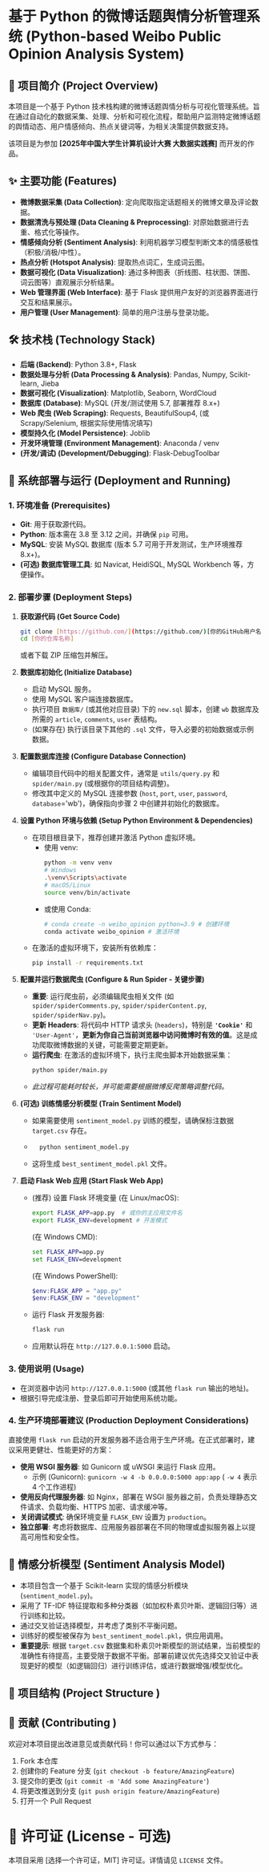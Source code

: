 # 基于 Python 的微博话题舆情分析管理系统 (Python-based Weibo Public Opinion Analysis System)

## 📖 项目简介 (Project Overview)

本项目是一个基于 Python 技术栈构建的微博话题舆情分析与可视化管理系统。旨在通过自动化的数据采集、处理、分析和可视化流程，帮助用户监测特定微博话题的舆情动态、用户情感倾向、热点关键词等，为相关决策提供数据支持。

该项目是为参加 **[2025年中国大学生计算机设计大赛 大数据实践赛]** 而开发的作品。

## ✨ 主要功能 (Features)

* **微博数据采集 (Data Collection)**: 定向爬取指定话题相关的微博文章及评论数据。
* **数据清洗与预处理 (Data Cleaning & Preprocessing)**: 对原始数据进行去重、格式化等操作。
* **情感倾向分析 (Sentiment Analysis)**: 利用机器学习模型判断文本的情感极性（积极/消极/中性）。
* **热点分析 (Hotspot Analysis)**: 提取热点词汇，生成词云图。
* **数据可视化 (Data Visualization)**: 通过多种图表（折线图、柱状图、饼图、词云图等）直观展示分析结果。
* **Web 管理界面 (Web Interface)**: 基于 Flask 提供用户友好的浏览器界面进行交互和结果展示。
* **用户管理 (User Management)**: 简单的用户注册与登录功能。

## 🛠️ 技术栈 (Technology Stack)

* **后端 (Backend)**: Python 3.8+, Flask
* **数据处理与分析 (Data Processing & Analysis)**: Pandas, Numpy, Scikit-learn, Jieba
* **数据可视化 (Visualization)**: Matplotlib, Seaborn, WordCloud
* **数据库 (Database)**: MySQL (开发/测试使用 5.7, 部署推荐 8.x+)
* **Web 爬虫 (Web Scraping)**: Requests, BeautifulSoup4, (或 Scrapy/Selenium, 根据实际使用情况填写)
* **模型持久化 (Model Persistence)**: Joblib
* **开发环境管理 (Environment Management)**: Anaconda / venv
* **(开发/调试) (Development/Debugging)**: Flask-DebugToolbar

## 🚀 系统部署与运行 (Deployment and Running)

### 1. 环境准备 (Prerequisites)

* **Git**: 用于获取源代码。
* **Python**: 版本需在 3.8 至 3.12 之间，并确保 `pip` 可用。
* **MySQL**: 安装 MySQL 数据库 (版本 5.7 可用于开发测试，生产环境推荐 8.x+)。
* **(可选) 数据库管理工具**: 如 Navicat, HeidiSQL, MySQL Workbench 等，方便操作。

### 2. 部署步骤 (Deployment Steps)

1.  **获取源代码 (Get Source Code)**
    ```bash
    git clone [https://github.com/](https://github.com/)[你的GitHub用户名]/[你的仓库名称].git
    cd [你的仓库名称]
    ```
    或者下载 ZIP 压缩包并解压。

2.  **数据库初始化 (Initialize Database)**
    * 启动 MySQL 服务。
    * 使用 MySQL 客户端连接数据库。
    * 执行项目 `数据库/` (或其他对应目录) 下的 `new.sql` 脚本，创建 `wb` 数据库及所需的 `article`, `comments`, `user` 表结构。
    * (如果存在) 执行该目录下其他的 `.sql` 文件，导入必要的初始数据或示例数据。

3.  **配置数据库连接 (Configure Database Connection)**
    * 编辑项目代码中的相关配置文件，通常是 `utils/query.py` 和 `spider/main.py` (或根据你的项目结构调整)。
    * 修改其中定义的 MySQL 连接参数 (`host`, `port`, `user`, `password`, `database`='wb')，确保指向步骤 2 中创建并初始化的数据库。

4.  **设置 Python 环境与依赖 (Setup Python Environment & Dependencies)**
    * 在项目根目录下，推荐创建并激活 Python 虚拟环境。
        * 使用 venv:
            ```bash
            python -m venv venv
            # Windows
            .\venv\Scripts\activate
            # macOS/Linux
            source venv/bin/activate
            ```
        * 或使用 Conda:
            ```bash
            # conda create -n weibo_opinion python=3.9 # 创建环境
            conda activate weibo_opinion # 激活环境
            ```
    * 在激活的虚拟环境下，安装所有依赖库：
        ```bash
        pip install -r requirements.txt
        ```

5.  **配置并运行数据爬虫 (Configure & Run Spider - 关键步骤)**
    * **重要**: 运行爬虫前，必须编辑爬虫相关文件 (如 `spider/spiderComments.py`, `spider/spiderContent.py`, `spider/spiderNav.py`)。
    * **更新 Headers**: 将代码中 HTTP 请求头 (`headers`)，特别是 **`'Cookie'`** 和 `'User-Agent'`，**更新为你自己当前浏览器中访问微博时有效的值**。这是成功爬取微博数据的关键，可能需要定期更新。
    * **运行爬虫**: 在激活的虚拟环境下，执行主爬虫脚本开始数据采集：
        ```bash
        python spider/main.py
        ```
    * *此过程可能耗时较长，并可能需要根据微博反爬策略调整代码。*

6.  **(可选) 训练情感分析模型 (Train Sentiment Model)**
    * 如果需要使用 `sentiment_model.py` 训练的模型，请确保标注数据 `target.csv` 存在。
    * ```bash
        python sentiment_model.py
        ```
    * 这将生成 `best_sentiment_model.pkl` 文件。

7.  **启动 Flask Web 应用 (Start Flask Web App)**
    * (推荐) 设置 Flask 环境变量 (在 Linux/macOS):
        ```bash
        export FLASK_APP=app.py  # 或你的主应用文件名
        export FLASK_ENV=development # 开发模式
        ```
        (在 Windows CMD):
        ```cmd
        set FLASK_APP=app.py
        set FLASK_ENV=development
        ```
        (在 Windows PowerShell):
        ```powershell
        $env:FLASK_APP = "app.py"
        $env:FLASK_ENV = "development"
        ```
    * 运行 Flask 开发服务器:
        ```bash
        flask run
        ```
    * 应用默认将在 `http://127.0.0.1:5000` 启动。

### 3. 使用说明 (Usage)

* 在浏览器中访问 `http://127.0.0.1:5000` (或其他 `flask run` 输出的地址)。
* 根据引导完成注册、登录后即可开始使用系统功能。

### 4. 生产环境部署建议 (Production Deployment Considerations)

直接使用 `flask run` 启动的开发服务器不适合用于生产环境。在正式部署时，建议采用更健壮、性能更好的方案：

* **使用 WSGI 服务器**: 如 Gunicorn 或 uWSGI 来运行 Flask 应用。
    * 示例 (Gunicorn): `gunicorn -w 4 -b 0.0.0.0:5000 app:app` ( `-w 4` 表示 4 个工作进程)
* **使用反向代理服务器**: 如 Nginx，部署在 WSGI 服务器之前，负责处理静态文件请求、负载均衡、HTTPS 加密、请求缓冲等。
* **关闭调试模式**: 确保环境变量 `FLASK_ENV` 设置为 `production`。
* **独立部署**: 考虑将数据库、应用服务器部署在不同的物理或虚拟服务器上以提高可用性和安全性。

## 🧠 情感分析模型 (Sentiment Analysis Model)

* 本项目包含一个基于 Scikit-learn 实现的情感分析模块 (`sentiment_model.py`)。
* 采用了 TF-IDF 特征提取和多种分类器（如加权朴素贝叶斯、逻辑回归等）进行训练和比较。
* 通过交叉验证选择模型，并考虑了类别不平衡问题。
* 训练好的模型被保存为 `best_sentiment_model.pkl`，供应用调用。
* **重要提示**: 根据 `target.csv` 数据集和朴素贝叶斯模型的测试结果，当前模型的准确性有待提高，主要受限于数据不平衡。部署前建议优先选择交叉验证中表现更好的模型（如逻辑回归）进行训练评估，或进行数据增强/模型优化。

## 📁 项目结构 (Project Structure )
## 🤝 贡献 (Contributing )

欢迎对本项目提出改进意见或贡献代码！你可以通过以下方式参与：

1.  Fork 本仓库
2.  创建你的 Feature 分支 (`git checkout -b feature/AmazingFeature`)
3.  提交你的更改 (`git commit -m 'Add some AmazingFeature'`)
4.  将更改推送到分支 (`git push origin feature/AmazingFeature`)
5.  打开一个 Pull Request
# 📄 许可证 (License - 可选)

本项目采用 [选择一个许可证，MIT] 许可证。详情请见 `LICENSE` 文件。
